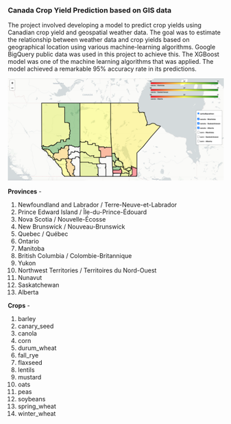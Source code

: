 
###  Canada Crop Yield Prediction based on GIS data

The project involved developing a model to predict crop yields using Canadian crop yield and geospatial weather data. The goal was to estimate the relationship between weather data and crop yields based on geographical location using various machine-learning algorithms. Google BigQuery public data was used in this project to achieve this. The XGBoost model was one of the machine learning algorithms that was applied. The model achieved a remarkable 95% accuracy rate in its predictions.

![alt text](Assets/cropyield.png)

**Provinces** - 

1. Newfoundland and Labrador / Terre-Neuve-et-Labrador
2. Prince Edward Island / Île-du-Prince-Édouard
3. Nova Scotia / Nouvelle-Écosse
4. New Brunswick / Nouveau-Brunswick
5. Quebec / Québec
6. Ontario
7. Manitoba
8. British Columbia / Colombie-Britannique
9. Yukon
10. Northwest Territories / Territoires du Nord-Ouest
11. Nunavut
12. Saskatchewan
13. Alberta


**Crops** - 


1. barley
2. canary_seed
3. canola
4. corn
5. durum_wheat
6. fall_rye
7. flaxseed
8. lentils
9. mustard
10. oats
11. peas
12. soybeans
13. spring_wheat
14. winter_wheat



